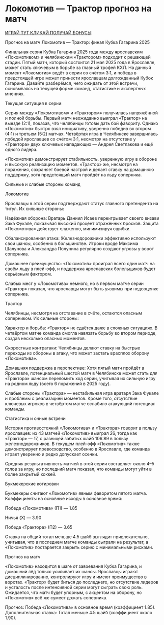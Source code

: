 # Локомотив — Трактор прогноз на матч
[ИГРАЙ ТУТ КЛИКАЙ ПОЛУЧАЙ БОНУСЫ](https://clicks.af-pb06e2.com/click?offer_id=381&partner_id=22700&landing_id=497&utm_medium=affiliate)


Прогноз на матч Локомотив — Трактор: финал Кубка Гагарина 2025

Финальная серия Кубка Гагарина 2025 года между ярославским «Локомотивом» и челябинским «Трактором» подходит к решающей стадии. Пятый матч, который состоится 21 мая 2025 года в Ярославле, может стать ключевым в борьбе за главный трофей КХЛ. На данный момент «Локомотив» ведёт в серии со счётом 3:1, и победа в предстоящей игре может принести ярославцам долгожданный Кубок Гагарина. Давайте разберёмся, чего ожидать от этой встречи, основываясь на текущей форме команд, статистике и экспертных мнениях.

Текущая ситуация в серии

Серия между «Локомотивом» и «Трактором» получилась напряжённой и полной борьбы. Первый матч неожиданно выиграл «Трактор» на выезде (2:1), показав, что челябинцы готовы дать бой фавориту. Однако «Локомотив» быстро взял инициативу, уверенно победив во втором (4:1) и третьем (5:2) матчах. Четвёртая игра в Челябинске завершилась победой ярославцев со счётом 3:1, несмотря на отсутствие у «Трактора» двух ключевых нападающих — Андрея Светлакова и ещё одного лидера.

«Локомотив» демонстрирует стабильность, уверенную игру в обороне и высокую реализацию моментов. «Трактор» же, несмотря на поражения, сохраняет боевой настрой и делает ставку на домашнюю поддержку, хотя предстоящий матч пройдёт на льду соперника.

Сильные и слабые стороны команд

Локомотив

Ярославцы в этой серии подтверждают статус главного претендента на титул. Их сильные стороны:





Надёжная оборона: Вратарь Даниил Исаев переигрывает своего визави Зака Фукале, показывая высокий процент отражённых бросков. Защита «Локомотива» действует слаженно, минимизируя ошибки.



Сбалансированная атака: Железнодорожники эффективно используют свои шансы, особенно в большинстве. Игроки вроде Максима Шалунова и Александра Полунина регулярно создают угрозы у ворот соперника.



Домашнее преимущество: «Локомотив» проиграл всего один матч на своём льду в плей-офф, и поддержка ярославских болельщиков будет серьёзным фактором.

Слабых мест у «Локомотива» немного, но в первом матче серии «Трактор» показал, что ярославцы могут быть уязвимы при недооценке соперника.

Трактор

Челябинцы, несмотря на отставание в счёте, остаются опасным соперником. Их сильные стороны:





Характер и борьба: «Трактор» не сдаётся даже в сложных ситуациях. В четвёртом матче команда смогла навязать борьбу во втором периоде, создав несколько опасных моментов.



Скоростные контратаки: Челябинцы делают ставку на быстрые переходы из обороны в атаку, что может застать врасплох оборону «Локомотива».



Домашняя поддержка в перспективе: Хотя пятый матч пройдёт в Ярославле, потенциальный шестой матч в Челябинске может стать для «Трактора» шансом переломить ход серии, учитывая их сильную игру на родном льду (всего 6 поражений в 2025 году).

Слабые стороны «Трактора» — нестабильная игра вратаря Зака Фукале и проблемы с реализацией моментов. Кроме того, отсутствие ключевых игроков в четвёртом матче ослабило атакующий потенциал команды.

Статистика и очные встречи

История противостояний «Локомотива» и «Трактора» говорит в пользу ярославцев: из 43 матчей «Локомотив» выиграл 26, тогда как «Трактор» — 17, с разницей забитых шайб 106:89 в пользу железнодорожников. В текущем плей-офф «Локомотив» также демонстрирует превосходство, особенно в Ярославле, где команда играет уверенно и редко допускает осечки.

Средняя результативность матчей в этой серии составляет около 4–5 голов за игру, но последний матч показал, что команды могут уйти в более закрытый хоккей.

Букмекерские котировки

Букмекеры считают «Локомотив» явным фаворитом пятого матча. Коэффициенты на основные исходы в основное время:





Победа «Локомотива» (П1) — 1.85



Ничья (X) — 3.90



Победа «Трактора» (П2) — 3.65

Ставка на общий тотал меньше 4.5 шайб выглядит привлекательно, учитывая, что в последнем матче команды сыграли на результат, а «Локомотив» постарается закрыть серию с минимальными рисками.

Прогноз на матч

«Локомотив» находится в шаге от завоевания Кубка Гагарина, и домашний лёд только усиливает их шансы. Ярославцы играют дисциплинированно, контролируют игру и имеют преимущество в воротах. «Трактор» будет биться до последнего, но отсутствие лидеров и усталость после интенсивной серии могут сыграть свою роль. Ожидается, что матч будет упорным, с акцентом на оборону, но «Локомотив» всё же сумеет дожать соперника.

Прогноз: Победа «Локомотива» в основное время (коэффициент 1.85).
Дополнительная ставка: Тотал меньше 4.5 шайб (коэффициент около 1.90).
